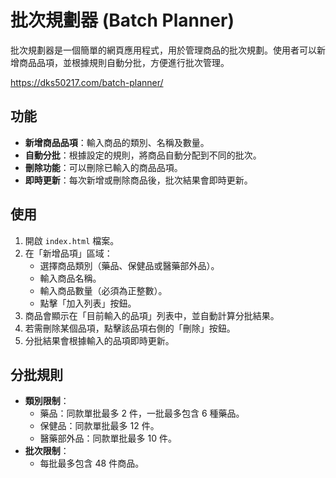 # 批次規劃器 (Batch Planner)

批次規劃器是一個簡單的網頁應用程式，用於管理商品的批次規劃。使用者可以新增商品品項，並根據規則自動分批，方便進行批次管理。

https://dks50217.com/batch-planner/

## 功能

- **新增商品品項**：輸入商品的類別、名稱及數量。
- **自動分批**：根據設定的規則，將商品自動分配到不同的批次。
- **刪除功能**：可以刪除已輸入的商品品項。
- **即時更新**：每次新增或刪除商品後，批次結果會即時更新。

## 使用

1. 開啟 `index.html` 檔案。
2. 在「新增品項」區域：
   - 選擇商品類別（藥品、保健品或醫藥部外品）。
   - 輸入商品名稱。
   - 輸入商品數量（必須為正整數）。
   - 點擊「加入列表」按鈕。
3. 商品會顯示在「目前輸入的品項」列表中，並自動計算分批結果。
4. 若需刪除某個品項，點擊該品項右側的「刪除」按鈕。
5. 分批結果會根據輸入的品項即時更新。

## 分批規則

- **類別限制**：
  - 藥品：同款單批最多 2 件，一批最多包含 6 種藥品。
  - 保健品：同款單批最多 12 件。
  - 醫藥部外品：同款單批最多 10 件。
- **批次限制**：
  - 每批最多包含 48 件商品。

